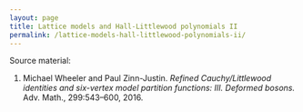 ```yaml
---
layout: page
title: Lattice models and Hall-Littlewood polynomials II
permalink: /lattice-models-hall-littlewood-polynomials-ii/
---
```


Source material:

1. Michael Wheeler and Paul Zinn-Justin. _Refined Cauchy/Littlewood identities and six-vertex model partition functions: III. Deformed bosons._ Adv. Math., 299:543–600, 2016. 